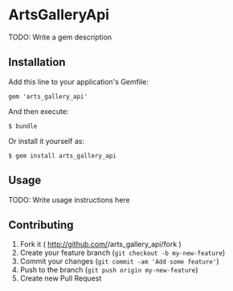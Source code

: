 # ArtsGalleryApi

TODO: Write a gem description

## Installation

Add this line to your application's Gemfile:

    gem 'arts_gallery_api'

And then execute:

    $ bundle

Or install it yourself as:

    $ gem install arts_gallery_api

## Usage

TODO: Write usage instructions here

## Contributing

1. Fork it ( http://github.com/<my-github-username>/arts_gallery_api/fork )
2. Create your feature branch (`git checkout -b my-new-feature`)
3. Commit your changes (`git commit -am 'Add some feature'`)
4. Push to the branch (`git push origin my-new-feature`)
5. Create new Pull Request
